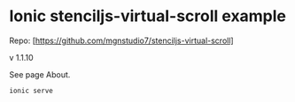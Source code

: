 
# Ionic stenciljs-virtual-scroll example

Repo: [https://github.com/mgnstudio7/stenciljs-virtual-scroll]

v 1.1.10

See page About.


```sh
ionic serve
```